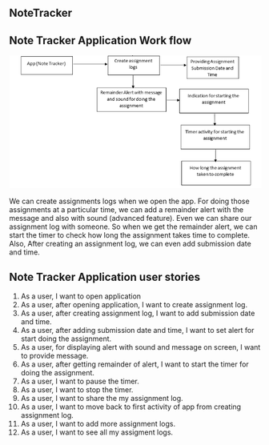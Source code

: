 ## NoteTracker

## Note Tracker Application Work flow

![](https://raw.githubusercontent.com/sudheera96/NoteTracker/master/docs/workflow.png)

We can create assignments logs when we open the app. For doing those assignments at a particular time, we can add a remainder alert with the message and also with sound (advanced feature). Even we can share our assignment log with someone. So when we get the remainder alert, we can start the timer to check how long the assignment takes time to complete. Also, After creating an assignment log, we can even add submission date and time. 

## Note Tracker Application user stories

1. As a user, I want to open application
1. As a user, after opening application, I want to create assignment log. 
1. As a user, after creating assignment log, I want to add submission date and time. 
1. As a user, after adding submission date and time, I want to set alert for start doing the assignment.
1. As a user, for displaying alert with sound and message on screen, I want to provide message.
1. As a user, after getting remainder of alert, I want to start the timer for doing the assignment.
1. As a user, I want to pause the timer.
1. As a user, I want to stop the timer.
1. As a user, I want to share the my assignment log.
1. As a user, I want to move back to first activity of app from creating assignment log.
1. As a user, I want to add more assignment logs.
1. As a user, I want to see all my assigment logs.

